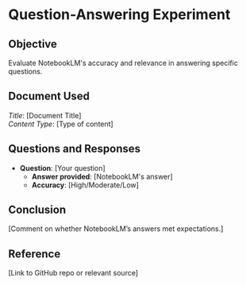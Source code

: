 # Question-Answering Experiment

## Objective
Evaluate NotebookLM's accuracy and relevance in answering specific questions.

## Document Used
*Title*: [Document Title]  
*Content Type*: [Type of content]

## Questions and Responses
- **Question**: [Your question]
  - **Answer provided**: [NotebookLM's answer]
  - **Accuracy**: [High/Moderate/Low]

## Conclusion
[Comment on whether NotebookLM’s answers met expectations.]

## Reference
[Link to GitHub repo or relevant source]

